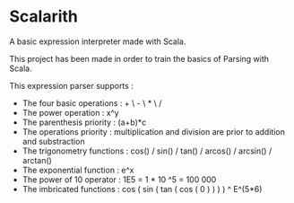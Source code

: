 # Scalarith

A basic expression interpreter made with Scala.

This project has been made in order to train the basics of Parsing with Scala.

This expression parser supports :
- The four basic operations : + \ - \ * \ /
- The power operation : x^y 
- The parenthesis priority : (a+b)*c
- The operations priority : multiplication and division are prior to addition and substraction
- The trigonometry functions : cos() / sin() / tan() / arcos() / arcsin() / arctan()
- The exponential function : e^x
- The power of 10 operator : 1E5 = 1 * 10 ^5 = 100 000
- The imbricated functions : cos ( sin ( tan ( cos ( 0 ) ) ) ) ^ E^(5*6)
